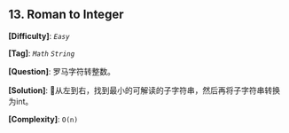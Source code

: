 ## 13. Roman to Integer

__[Difficulty]__: _`Easy`_

__[Tag]__: _`Math`_ _`String`_

__[Question]__: 罗马字符转整数。

__[Solution]__: 从左到右，找到最小的可解读的子字符串，然后再将子字符串转换为int。

__[Complexity]__: `O(n)`
